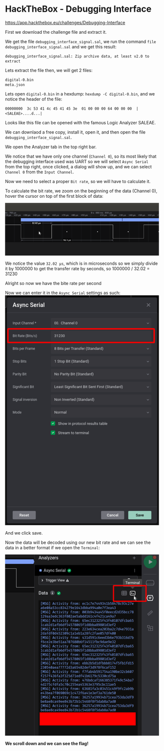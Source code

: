 # HackTheBox - Debugging Interface

https://app.hackthebox.eu/challenges/Debugging-Interface

First we download the challenge file and extract it.

We get the file `debugging_interface_signal.sal`, we run the command `file debugging_interface_signal.sal` and we get this result:

```
debugging_interface_signal.sal: Zip archive data, at least v2.0 to extract
```

Lets extract the file then, we will get 2 files:
```
digital-0.bin
meta.json
```

Lets open `digital-0.bin` in a hexdump: `hexdump -C digital-0.bin`, and we notice the header of the file:

```
00000000  3c 53 41 4c 45 41 45 3e  01 00 00 00 64 00 00 00  |<SALEAE>....d...|
```

Looks like this file can be opened with the famous Logic Analyzer SALEAE.

We can downlaod a free copy, install it, open it, and then open the file `debugging_interface_signal.sal`.

We open the Analyzer tab in the top right bar.

We notice that we have only one channel (`Channel 0`), so its most likely that the debugging interface used was UART so we will select `Async Serial` from the top right, once clicked, a dialog will show up, and we can select `Channel 0` from the `Input Channel`.

Now we need to select a proper `Bit rate`, so we will have to calculate it.

To calculate the bit rate, we zoom on the beginning of the data (Channel 0), hover the cursor on top of the first block of data:

![Calculating the bit rate](images/Screenshot%20at%202021-07-06%2023-08-46.png)

We notice the value `32.02 µs`, which is in microseconds so we simply divide it by 1000000 to get the transfer rate by seconds, so 1000000 / 32.02 = 31230

Alright so now we have the bite rate per second

Now we can enter it in the `Async Serial` settings as such:
![Entering the calculated bit rate](images/Screenshot%20from%202021-07-06%2023-24-05.png?raw=true)

And we click save.

Now the data will be decoded using our new bit rate and we can see the data in a better format if we open the `Terminal`:

![Opening the Terminal](images/Screenshot%20at%202021-07-06%2023-24-52.png?raw=true)

**We scroll down and we can see the flag!**
